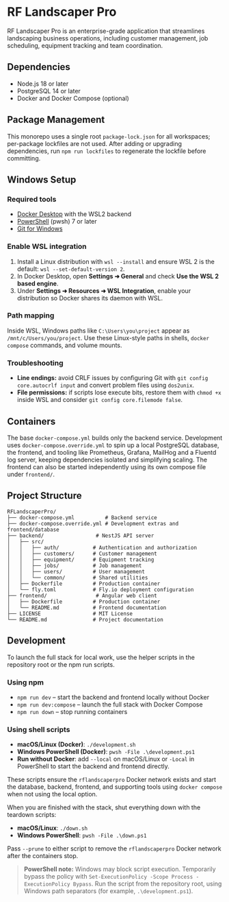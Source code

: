 # RF Landscaper Pro

RF Landscaper Pro is an enterprise-grade application that streamlines landscaping business operations, including customer management, job scheduling, equipment tracking and team coordination.

## Dependencies

- Node.js 18 or later
- PostgreSQL 14 or later
- Docker and Docker Compose (optional)

## Package Management

This monorepo uses a single root `package-lock.json` for all workspaces; per-package lockfiles are not used. After adding or upgrading dependencies, run `npm run lockfiles` to regenerate the lockfile before committing.

## Windows Setup

### Required tools

- [Docker Desktop](https://www.docker.com/products/docker-desktop) with the WSL2 backend
- [PowerShell](https://learn.microsoft.com/powershell/) (pwsh) 7 or later
- [Git for Windows](https://gitforwindows.org/)

### Enable WSL integration

1. Install a Linux distribution with `wsl --install` and ensure WSL 2 is the default: `wsl --set-default-version 2`.
2. In Docker Desktop, open **Settings ➜ General** and check **Use the WSL 2 based engine**.
3. Under **Settings ➜ Resources ➜ WSL Integration**, enable your distribution so Docker shares its daemon with WSL.

### Path mapping

Inside WSL, Windows paths like `C:\Users\you\project` appear as `/mnt/c/Users/you/project`. Use these Linux-style paths in shells, `docker compose` commands, and volume mounts.

### Troubleshooting

- **Line endings:** avoid CRLF issues by configuring Git with `git config core.autocrlf input` and convert problem files using `dos2unix`.
- **File permissions:** if scripts lose execute bits, restore them with `chmod +x` inside WSL and consider `git config core.filemode false`.

## Containers

The base `docker-compose.yml` builds only the backend service. Development uses `docker-compose.override.yml` to spin up a local PostgreSQL database, the frontend, and tooling like Prometheus, Grafana, MailHog and a Fluentd log server, keeping dependencies isolated and simplifying scaling. The frontend can also be started independently using its own compose file under `frontend/`.

## Project Structure

```
RFLandscaperPro/
├── docker-compose.yml          # Backend service
├── docker-compose.override.yml # Development extras and frontend/database
├── backend/                 # NestJS API server
│   ├── src/
│   │   ├── auth/           # Authentication and authorization
│   │   ├── customers/      # Customer management
│   │   ├── equipment/      # Equipment tracking
│   │   ├── jobs/           # Job management
│   │   ├── users/          # User management
│   │   └── common/         # Shared utilities
│   ├── Dockerfile          # Production container
│   └── fly.toml            # Fly.io deployment configuration
├── frontend/                # Angular web client
│   ├── Dockerfile          # Production container
│   └── README.md           # Frontend documentation
├── LICENSE                 # MIT License
└── README.md               # Project documentation
```

## Development

To launch the full stack for local work, use the helper scripts in the repository root or the npm run scripts.

### Using npm

- `npm run dev` – start the backend and frontend locally without Docker
- `npm run dev:compose` – launch the full stack with Docker Compose
- `npm run down` – stop running containers

### Using shell scripts

- **macOS/Linux (Docker)**: `./development.sh`
- **Windows PowerShell (Docker)**: `pwsh -File .\development.ps1`
- **Run without Docker**: add `--local` on macOS/Linux or `-Local` in PowerShell to start the backend and frontend directly.

These scripts ensure the `rflandscaperpro` Docker network exists and start the database, backend, frontend, and supporting tools using `docker compose` when not using the local option.

When you are finished with the stack, shut everything down with the teardown scripts:

- **macOS/Linux**: `./down.sh`
- **Windows PowerShell**: `pwsh -File .\down.ps1`

Pass `--prune` to either script to remove the `rflandscaperpro` Docker network after the containers stop.

> **PowerShell note:** Windows may block script execution. Temporarily bypass the policy with `Set-ExecutionPolicy -Scope Process -ExecutionPolicy Bypass`. Run the script from the repository root, using Windows path separators (for example, `.\development.ps1`).

